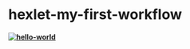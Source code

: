 # hexlet-my-first-workflow
#### [![hello-world](https://github.com/YuriyKuznecov/hexlet-my-first-workflow/actions/workflows/hello-world.yml/badge.svg)](https://github.com/YuriyKuznecov/hexlet-my-first-workflow/actions/workflows/hello-world.yml)

